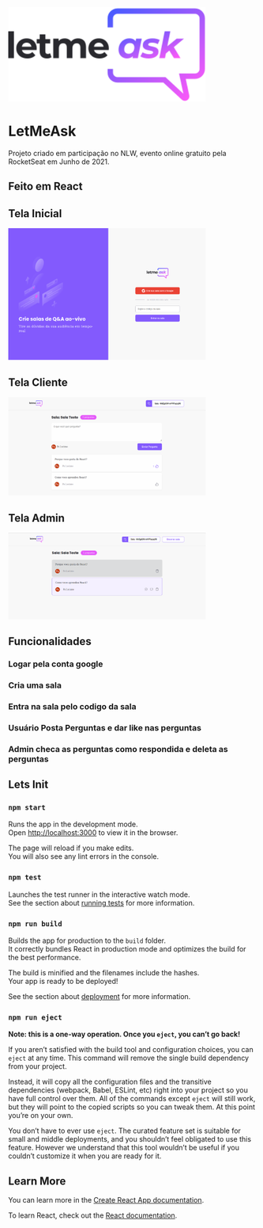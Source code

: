 <img src="https://raw.githubusercontent.com/lucianopalhares/letmeask/main/src/assets/images/logo.svg" width="400">

# LetMeAsk

Projeto criado em participação no NLW, evento online gratuito pela RocketSeat em Junho de 2021. 

## Feito em React

## Tela Inicial

<img src="https://raw.githubusercontent.com/lucianopalhares/letmeask/main/src/assets/images/prints/home.png" width="400">

## Tela Cliente

<img src="https://raw.githubusercontent.com/lucianopalhares/letmeask/main/src/assets/images/prints/user.png" width="400">

## Tela Admin

<img src="https://raw.githubusercontent.com/lucianopalhares/letmeask/main/src/assets/images/prints/admin.png" width="400">

## Funcionalidades

### Logar pela conta google
### Cria uma sala
### Entra na sala pelo codigo da sala
### Usuário Posta Perguntas e dar like nas perguntas
### Admin checa as perguntas como respondida e deleta as perguntas

## Lets Init

### `npm start`

Runs the app in the development mode.\
Open [http://localhost:3000](http://localhost:3000) to view it in the browser.

The page will reload if you make edits.\
You will also see any lint errors in the console.

### `npm test`

Launches the test runner in the interactive watch mode.\
See the section about [running tests](https://facebook.github.io/create-react-app/docs/running-tests) for more information.

### `npm run build`

Builds the app for production to the `build` folder.\
It correctly bundles React in production mode and optimizes the build for the best performance.

The build is minified and the filenames include the hashes.\
Your app is ready to be deployed!

See the section about [deployment](https://facebook.github.io/create-react-app/docs/deployment) for more information.

### `npm run eject`

**Note: this is a one-way operation. Once you `eject`, you can’t go back!**

If you aren’t satisfied with the build tool and configuration choices, you can `eject` at any time. This command will remove the single build dependency from your project.

Instead, it will copy all the configuration files and the transitive dependencies (webpack, Babel, ESLint, etc) right into your project so you have full control over them. All of the commands except `eject` will still work, but they will point to the copied scripts so you can tweak them. At this point you’re on your own.

You don’t have to ever use `eject`. The curated feature set is suitable for small and middle deployments, and you shouldn’t feel obligated to use this feature. However we understand that this tool wouldn’t be useful if you couldn’t customize it when you are ready for it.

## Learn More

You can learn more in the [Create React App documentation](https://facebook.github.io/create-react-app/docs/getting-started).

To learn React, check out the [React documentation](https://reactjs.org/).

